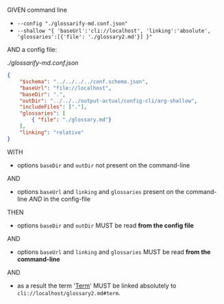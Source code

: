 GIVEN command line

-   `--config "./glossarify-md.conf.json"`
-   `--shallow "{ 'baseUrl':'cli://localhost', 'linking':'absolute', 'glossaries':[{'file': './glossary2.md'}] }"`

AND a config file:

_./glossarify-md.conf.json_

```json
{
    "$schema": "../../../../conf.schema.json",
    "baseUrl": "file://localhost",
    "baseDir": ".",
    "outDir": "../../../output-actual/config-cli/arg-shallow",
    "includeFiles": ["."],
    "glossaries": [
        { "file": "./glossary.md"}
    ],
    "linking": "relative"
}
```

WITH

-   options `baseDir` and `outDir`  not present on the command-line

AND

-   options `baseUrl` and `linking` and `glossaries` present on the command-line _AND_ in the config-file

THEN

-   options `baseDir` and `outDir` MUST be read **from the config file**

AND

-   options `baseUrl` and `linking` and `glossaries` MUST be read **from the command-line**

AND

-   as a result the term '[Term][1]' MUST be linked absolutely to `cli://localhost/glossary2.md#term`.

[1]: cli://localhost/glossary2.md#term

